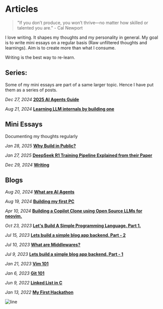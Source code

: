 # Articles


> "If you don’t produce, you won’t thrive—no matter how skilled or talented you are." - Cal Newport

<!-- ![img](https://64.media.tumblr.com/8b868373b16c535b6494ea3f6a323030/499da71b41a48e3b-d6/s1280x1920/f98819182c7c4429ce02b30aac82de593c71b47b.gif) -->

I love writing. It shapes my thoughts and my personality in general. My goal is to write mini essays on a regular basis (Raw unfiltered thoughts and learnings). 
Aim is to create more than what I consume.


Writing is the best way to re-learn.

## Series:
Some of my mini essays are part of a same larger topic. Hence I have put them as a series of posts.

*Dec 27, 2024* __[2025 AI Agents Guide](./content/twitter_essays/mini_essays)__

*Aug 21, 2024* __[Learning LLM internals by building one](./content/llm0)__

## Mini Essays 
Documenting my thoughts regularly

*Jan 28, 2025* __[Why Build in Public?](./content/buildinpublic)__

*Jan 27, 2025* __[DeepSeek R1 Training Pipeline Explained from their Paper](./content/deepseek)__

*Dec 29, 2024* __[Writing](./content/writing)__

## Blogs

*Aug 20, 2024* __[What are AI Agents](./content/aiagents)__

*Aug 19, 2024* __[Building my first PC](./content/pcbuild)__

*Apr 10, 2024* __[Building a Copilot Clone using Open Source LLMs for neovim.](./content/opilot)__

*Oct 23, 2023* __[Let's Build A Simple Programming Language. Part 1.](./content/language1)__

*Jul 15, 2023* __[Lets build a simple blog app backend. Part - 2](./content/masteringbackend2)__

*Jul 10, 2023* __[What are Middlewares?](./content/middlewares)__

*Jul 9, 2023* __[Lets build a simple blog app backend. Part - 1](./content/masteringbackend1)__

*Jan 21, 2023* __[Vim 101](./content/vim)__

*Jan 6, 2023* __[Git 101](./content/git)__

*Jun 9, 2022* __[Linked List in C](./content/linkedlist)__

*Jan 13, 2022* __[My First Hackathon](./content/hackathon)__


![line](https://user-images.githubusercontent.com/74038190/212284100-561aa473-3905-4a80-b561-0d28506553ee.gif)

